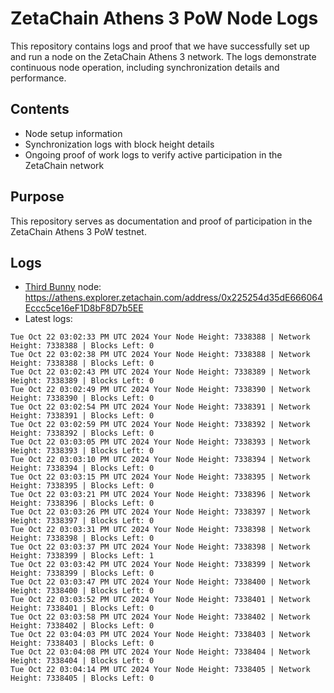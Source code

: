 # ZetaChain Athens 3 PoW Node Logs
This repository contains logs and proof that we have successfully set up and run a node on the ZetaChain Athens 3 network. The logs demonstrate continuous node operation, including synchronization details and performance.

## Contents
- Node setup information
- Synchronization logs with block height details
- Ongoing proof of work logs to verify active participation in the ZetaChain network

## Purpose
This repository serves as documentation and proof of participation in the ZetaChain Athens 3 PoW testnet.

## Logs

- [Third Bunny](https://thirdbunny.xyz/) node: https://athens.explorer.zetachain.com/address/0x225254d35dE666064Eccc5ce16eF1D8bF8D7b5EE
- Latest logs:
```
Tue Oct 22 03:02:33 PM UTC 2024 Your Node Height: 7338388 | Network Height: 7338388 | Blocks Left: 0
Tue Oct 22 03:02:38 PM UTC 2024 Your Node Height: 7338388 | Network Height: 7338388 | Blocks Left: 0
Tue Oct 22 03:02:43 PM UTC 2024 Your Node Height: 7338389 | Network Height: 7338389 | Blocks Left: 0
Tue Oct 22 03:02:49 PM UTC 2024 Your Node Height: 7338390 | Network Height: 7338390 | Blocks Left: 0
Tue Oct 22 03:02:54 PM UTC 2024 Your Node Height: 7338391 | Network Height: 7338391 | Blocks Left: 0
Tue Oct 22 03:02:59 PM UTC 2024 Your Node Height: 7338392 | Network Height: 7338392 | Blocks Left: 0
Tue Oct 22 03:03:05 PM UTC 2024 Your Node Height: 7338393 | Network Height: 7338393 | Blocks Left: 0
Tue Oct 22 03:03:10 PM UTC 2024 Your Node Height: 7338394 | Network Height: 7338394 | Blocks Left: 0
Tue Oct 22 03:03:15 PM UTC 2024 Your Node Height: 7338395 | Network Height: 7338395 | Blocks Left: 0
Tue Oct 22 03:03:21 PM UTC 2024 Your Node Height: 7338396 | Network Height: 7338396 | Blocks Left: 0
Tue Oct 22 03:03:26 PM UTC 2024 Your Node Height: 7338397 | Network Height: 7338397 | Blocks Left: 0
Tue Oct 22 03:03:31 PM UTC 2024 Your Node Height: 7338398 | Network Height: 7338398 | Blocks Left: 0
Tue Oct 22 03:03:37 PM UTC 2024 Your Node Height: 7338398 | Network Height: 7338399 | Blocks Left: 1
Tue Oct 22 03:03:42 PM UTC 2024 Your Node Height: 7338399 | Network Height: 7338399 | Blocks Left: 0
Tue Oct 22 03:03:47 PM UTC 2024 Your Node Height: 7338400 | Network Height: 7338400 | Blocks Left: 0
Tue Oct 22 03:03:52 PM UTC 2024 Your Node Height: 7338401 | Network Height: 7338401 | Blocks Left: 0
Tue Oct 22 03:03:58 PM UTC 2024 Your Node Height: 7338402 | Network Height: 7338402 | Blocks Left: 0
Tue Oct 22 03:04:03 PM UTC 2024 Your Node Height: 7338403 | Network Height: 7338403 | Blocks Left: 0
Tue Oct 22 03:04:08 PM UTC 2024 Your Node Height: 7338404 | Network Height: 7338404 | Blocks Left: 0
Tue Oct 22 03:04:14 PM UTC 2024 Your Node Height: 7338405 | Network Height: 7338405 | Blocks Left: 0
```
